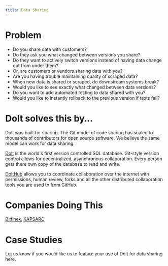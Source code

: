 ```yaml
---
title: Data Sharing
---
```


# Problem

* Do you share data with customers? 
* Do they ask you what changed between versions you share? 
* Do they want to actively switch versions instead of having data change out from under them? 
* Or, are customers or vendors sharing data with you? 
* Are you having trouble maintaining quality of scraped data?
* When new data is shared or scraped, do downstream systems break?
* Would you like to see exactly what changed between data versions?
* Do you want to add automated testing to data shared with you?
* Would you like to instantly rollback to the previous version if tests fail?

# Dolt solves this by…

Dolt was built for sharing. The Git model of code sharing has scaled to thousands of contributors for open source software. We believe the same model can work for data sharing. 

[Dolt](https://www.doltdb.com) is the world's first version controlled SQL database. Git-style version control allows for decentralized, asynchronous collaboration. Every person gets there own copy of the database to read and write.

[DoltHub](https://www.dolthub.com) allows you to coordinate collaboration over the internet with permissions, human review, forks and all the other distributed collaboration tools you are used to from GitHub.

# Companies Doing This

[Bitfinex](https://www.bitfinex.com/), [KAPSARC](https://www.kapsarc.org/)

# Case Studies

Let us know if you would like us to feature your use of Dolt for data sharing here.


